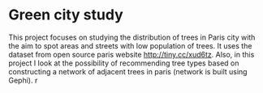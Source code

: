 # Green city study
This project focuses on studying the distribution of trees in Paris city with the aim to spot areas and streets with low population of trees. It uses the dataset from open source paris website http://tiny.cc/xud6tz.
Also, in this project I look at the possibility of recommending tree types based on constructing a network of adjacent trees in paris (network is built using Gephi).
r